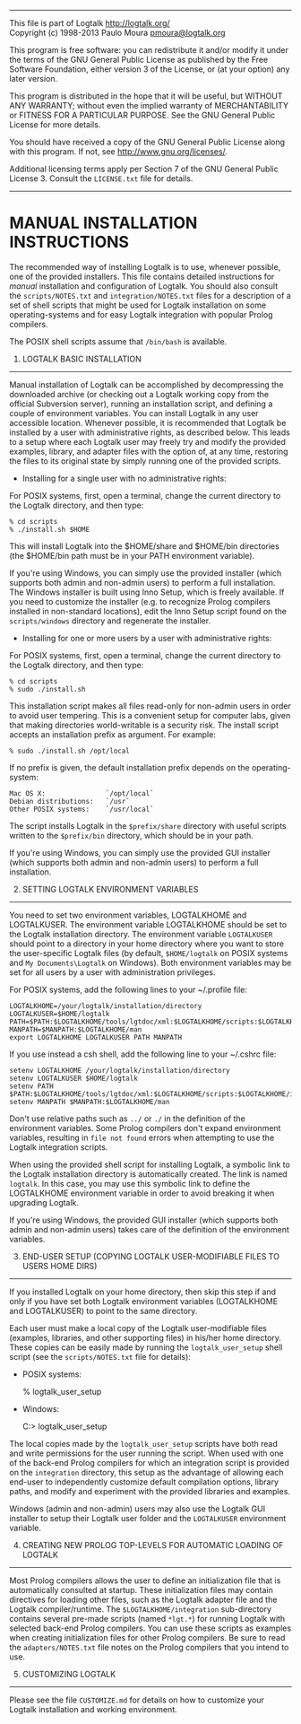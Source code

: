 ________________________________________________________________________

This file is part of Logtalk <http://logtalk.org/>  
Copyright (c) 1998-2013 Paulo Moura <pmoura@logtalk.org>

This program is free software: you can redistribute it and/or modify
it under the terms of the GNU General Public License as published by
the Free Software Foundation, either version 3 of the License, or
(at your option) any later version.

This program is distributed in the hope that it will be useful,
but WITHOUT ANY WARRANTY; without even the implied warranty of
MERCHANTABILITY or FITNESS FOR A PARTICULAR PURPOSE.  See the
GNU General Public License for more details.

You should have received a copy of the GNU General Public License
along with this program.  If not, see <http://www.gnu.org/licenses/>.

Additional licensing terms apply per Section 7 of the GNU General
Public License 3. Consult the `LICENSE.txt` file for details.
________________________________________________________________________


MANUAL INSTALLATION INSTRUCTIONS
================================

The recommended way of installing Logtalk is to use, whenever possible, one 
of the provided installers. This file contains detailed instructions for 
*manual* installation and configuration of Logtalk. You should also consult 
the `scripts/NOTES.txt` and `integration/NOTES.txt` files for a description 
of a set of shell scripts that might be used for Logtalk installation on 
some operating-systems and for easy Logtalk integration with popular Prolog 
compilers.

The POSIX shell scripts assume that `/bin/bash` is available.


1. LOGTALK BASIC INSTALLATION
-----------------------------

Manual installation of Logtalk can be accomplished by decompressing the
downloaded archive (or checking out a Logtalk working copy from the official
Subversion server), running an installation script, and defining a couple of
environment variables. You can install Logtalk in any user accessible location.
Whenever possible, it is recommended that Logtalk be installed by a user with
administrative rights, as described below. This leads to a setup where each
Logtalk user may freely try and modify the provided examples, library, and
adapter files with the option of, at any time, restoring the files to
its original state by simply running one of the provided scripts.


* Installing for a single user with no administrative rights:

For POSIX systems, first, open a terminal, change the current directory to
the Logtalk directory, and then type:

	% cd scripts
	% ./install.sh $HOME

This will install Logtalk into the $HOME/share and $HOME/bin directories (the
$HOME/bin path must be in your PATH environment variable).

If you're using Windows, you can simply use the provided installer (which
supports both admin and non-admin users) to perform a full installation.
The Windows installer is built using Inno Setup, which is freely available.
If you need to customize the installer (e.g. to recognize Prolog compilers
installed in non-standard locations), edit the Inno Setup script found on
the `scripts/windows` directory and regenerate the installer.


* Installing for one or more users by a user with administrative rights:

For POSIX systems, first, open a terminal, change the current directory to
the Logtalk directory, and then type:

	% cd scripts
	% sudo ./install.sh

This installation script makes all files read-only for non-admin users in 
order to avoid user tempering. This is a convenient setup for computer labs, 
given that making directories world-writable is a security risk. The install
script accepts an installation prefix as argument. For example:

	% sudo ./install.sh /opt/local

If no prefix is given, the default installation prefix depends on the
operating-system:

	Mac OS X:				`/opt/local`
	Debian distributions:	`/usr`
	Other POSIX systems:	`/usr/local`

The script installs Logtalk in the `$prefix/share` directory with useful
scripts written to the `$prefix/bin` directory, which should be in your path.

If you're using Windows, you can simply use the provided GUI installer (which
supports both admin and non-admin users) to perform a full installation.


2. SETTING LOGTALK ENVIRONMENT VARIABLES
----------------------------------------

You need to set two environment variables, LOGTALKHOME and LOGTALKUSER. The 
environment variable LOGTALKHOME should be set to the Logtalk installation 
directory. The environment variable `LOGTALKUSER` should point to a directory 
in your home directory where you want to store the user-specific Logtalk files
(by default, `$HOME/logtalk` on POSIX systems and `My Documents\Logtalk` on 
Windows). Both environment variables may be set for all users by a user with 
administration privileges.

For POSIX systems, add the following lines to your ~/.profile file:

	LOGTALKHOME=/your/logtalk/installation/directory
	LOGTALKUSER=$HOME/logtalk
	PATH=$PATH:$LOGTALKHOME/tools/lgtdoc/xml:$LOGTALKHOME/scripts:$LOGTALKHOME/integration
	MANPATH=$MANPATH:$LOGTALKHOME/man
	export LOGTALKHOME LOGTALKUSER PATH MANPATH

If you use instead a csh shell, add the following line to your ~/.cshrc file:

	setenv LOGTALKHOME /your/logtalk/installation/directory
	setenv LOGTALKUSER $HOME/logtalk
	setenv PATH $PATH:$LOGTALKHOME/tools/lgtdoc/xml:$LOGTALKHOME/scripts:$LOGTALKHOME/integration
	setenv MANPATH $MANPATH:$LOGTALKHOME/man

Don't use relative paths such as `../` or `./` in the definition of the environment
variables. Some Prolog compilers don't expand environment variables, resulting
in `file not found` errors when attempting to use the Logtalk integration scripts.

When using the provided shell script for installing Logtalk, a symbolic link 
to the Logtalk installation directory is automatically created. The link is 
named `logtalk`. In this case, you may use this symbolic link to define the 
LOGTALKHOME environment variable in order to avoid breaking it when upgrading 
Logtalk.

If you're using Windows, the provided GUI installer (which supports both admin
and non-admin users) takes care of the definition of the environment variables.


3. END-USER SETUP (COPYING LOGTALK USER-MODIFIABLE FILES TO USERS HOME DIRS)
----------------------------------------------------------------------------

If you installed Logtalk on your home directory, then skip this step if and only
if you have set both Logtalk environment variables (LOGTALKHOME and LOGTALKUSER)
to point to the same directory.

Each user must make a local copy of the Logtalk user-modifiable files
(examples, libraries, and other supporting files) in his/her home directory.
These copies can be easily made by running the `logtalk_user_setup` shell
script  (see the `scripts/NOTES.txt` file for details):

* POSIX systems:

	% logtalk_user_setup

* Windows:

	C:\> logtalk_user_setup

The local copies made by the `logtalk_user_setup` scripts have both read and
write permissions for the user running the script. When used with one of the 
back-end Prolog compilers for which an integration script is provided on 
the `integration` directory, this setup as the advantage of allowing each 
end-user to independently customize default compilation options, library 
paths, and modify and experiment with the provided libraries and examples.

Windows (admin and non-admin) users may also use the Logtalk GUI installer
to setup their Logtalk user folder and the `LOGTALKUSER` environment variable.


4. CREATING NEW PROLOG TOP-LEVELS FOR AUTOMATIC LOADING OF LOGTALK
------------------------------------------------------------------

Most Prolog compilers allows the user to define an initialization file that
is automatically consulted at startup. These initialization files may contain
directives for loading other files, such as the Logtalk adapter file and the
Logtalk compiler/runtime. The `$LOGTALKHOME/integration` sub-directory 
contains several pre-made scripts (named `*lgt.*`) for running Logtalk with 
selected back-end Prolog compilers. You can use these scripts as examples 
when creating initialization files for other Prolog compilers. Be sure to 
read the `adapters/NOTES.txt` file notes on the Prolog compilers that you 
intend to use.


5. CUSTOMIZING LOGTALK
----------------------

Please see the file `CUSTOMIZE.md` for details on how to customize your 
Logtalk installation and working environment.
